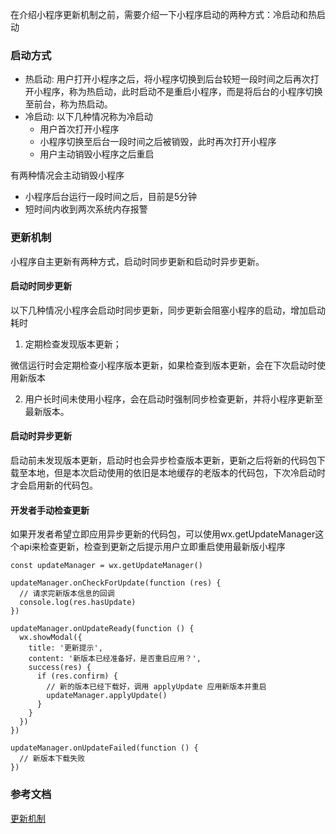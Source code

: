 在介绍小程序更新机制之前，需要介绍一下小程序启动的两种方式：冷启动和热启动

### 启动方式

- 热启动: 用户打开小程序之后，将小程序切换到后台较短一段时间之后再次打开小程序，称为热启动，此时启动不是重启小程序，而是将后台的小程序切换至前台，称为热启动。
- 冷启动: 以下几种情况称为冷启动
  - 用户首次打开小程序
  - 小程序切换至后台一段时间之后被销毁，此时再次打开小程序
  - 用户主动销毁小程序之后重启

有两种情况会主动销毁小程序

- 小程序后台运行一段时间之后，目前是5分钟
- 短时间内收到两次系统内存报警

### 更新机制
小程序自主更新有两种方式，启动时同步更新和启动时异步更新。

#### 启动时同步更新

以下几种情况小程序会启动时同步更新，同步更新会阻塞小程序的启动，增加启动耗时

1. 定期检查发现版本更新；

  微信运行时会定期检查小程序版本更新，如果检查到版本更新，会在下次启动时使用新版本

2. 用户长时间未使用小程序，会在启动时强制同步检查更新，并将小程序更新至最新版本。 

#### 启动时异步更新

启动前未发现版本更新，启动时也会异步检查版本更新，更新之后将新的代码包下载至本地，但是本次启动使用的依旧是本地缓存的老版本的代码包，下次冷启动时才会启用新的代码包。

#### 开发者手动检查更新
如果开发者希望立即应用异步更新的代码包，可以使用wx.getUpdateManager这个api来检查更新，检查到更新之后提示用户立即重启使用最新版小程序

```
const updateManager = wx.getUpdateManager()

updateManager.onCheckForUpdate(function (res) {
  // 请求完新版本信息的回调
  console.log(res.hasUpdate)
})

updateManager.onUpdateReady(function () {
  wx.showModal({
    title: '更新提示',
    content: '新版本已经准备好，是否重启应用？',
    success(res) {
      if (res.confirm) {
        // 新的版本已经下载好，调用 applyUpdate 应用新版本并重启
        updateManager.applyUpdate()
      }
    }
  })
})

updateManager.onUpdateFailed(function () {
  // 新版本下载失败
})
```

### 参考文档
[更新机制](https://developers.weixin.qq.com/miniprogram/dev/framework/runtime/update-mechanism.html)
